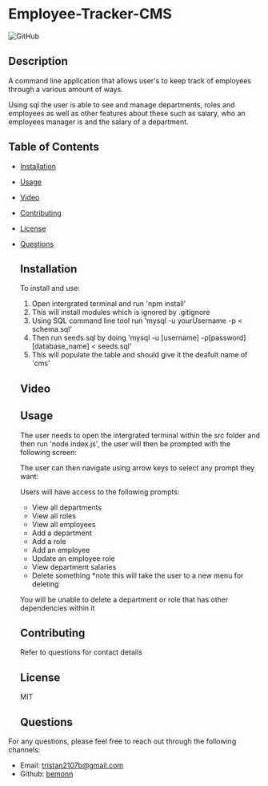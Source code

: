 # Employee-Tracker-CMS

  ![GitHub](https://img.shields.io/badge/license-mit-blue)

  ## Description
  A command line application that allows user's to keep track of employees through a various amount of ways.

  Using sql the user is able to see and manage departments, roles and employees as well as other features about these such as salary, who an employees manager is and the salary of a department.

  ## Table of Contents
- [Installation](#installation)
- [Usage](#usage)
- [Video](#video)
- [Contributing](#contributing)
- [License](#license)
- [Questions](#Questions)
  
  ## Installation
  To install and use:
  1. Open intergrated terminal and run 'npm install'
  2. This will install modules which is ignored by .gitignore
  3. Using SQL command line tool run 'mysql -u yourUsername -p < schema.sql'
  4. Then run seeds.sql by doing 'mysql -u [username] -p[password] [database_name] < seeds.sql'
  5. This will populate the table and should give it the deafult name of 'cms'

  ## Video
  

  
  ## Usage
  The user needs to open the intergrated terminal within the src folder and then run 'node index.js', the user will then be prompted with the following screen:




  The user can then navigate using arrow keys to select any prompt they want:



   Users will have access to the following prompts:
   - View all departments
   - View all roles
   - View all employees
   - Add a department
   - Add a role
   - Add an employee
   - Update an employee role
   - View department salaries
   - Delete something *note this will take the user to a new menu for deleting



   You will be unable to delete a department or role that has other dependencies within it
  
  ## Contributing
  Refer to questions for contact details

  
  ## License
  MIT

  ## Questions
For any questions, please feel free to reach out through the following channels:
- Email: tristan2107b@gmail.com
- Github: [bemonn](https://github.com/bemonn)